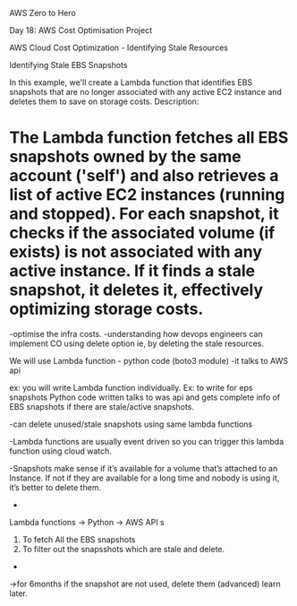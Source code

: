 AWS Zero to Hero 

Day 18: AWS Cost Optimisation Project

AWS Cloud Cost Optimization - Identifying Stale Resources

Identifying Stale EBS Snapshots

In this example, we'll create a Lambda function that identifies EBS snapshots that are no longer associated with any active EC2 instance and deletes them to save on storage costs.
Description:

The Lambda function fetches all EBS snapshots owned by the same account ('self') and also retrieves a list of active EC2 instances (running and stopped). For each snapshot, it checks if the associated volume (if exists) is not associated with any active instance. If it finds a stale snapshot, it deletes it, effectively optimizing storage costs.
=======================

-optimise the infra costs.
-understanding how devops engineers can implement CO using delete option ie, by deleting the stale resources.

We will use Lambda function - python code (boto3 module) -it talks to AWS api

ex: you will write Lambda function individually.
Ex: to write for eps snapshots 
Python code written talks to was api and gets complete info of EBS snapshots if there are stale/active snapshots.

-can delete unused/stale snapshots using same lambda functions

-Lambda functions are usually event driven so you can trigger this lambda function using cloud watch.

-Snapshots make sense if it’s available for a volume that’s attached to an Instance.
If not if they are available for a long time and nobody is using it, it’s better to delete them.

-
Lambda functions -> Python -> AWS API s

1. To fetch All the EBS snapshots
2. To filter out the snapsshots which are stale and delete.

-

->for 6months if the snapshot are not used, delete them (advanced) learn later.



